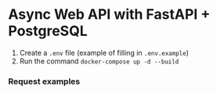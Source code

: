 
# Async Web API with FastAPI + PostgreSQL

1. Create a ```.env``` file (example of filling in ```.env.example```)
2. Run the command ```docker-compose up -d --build```

### Request examples

